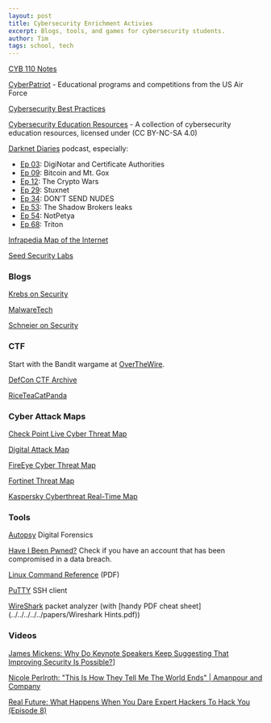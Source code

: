 ```yaml
---
layout: post
title: Cybersecurity Enrichment Activies
excerpt: Blogs, tools, and games for cybersecurity students.
author: Tim
tags: school, tech
---
```


[CYB 110 Notes](/2021/06/18/cyb-110.html) 

[CyberPatriot](https://www.uscyberpatriot.org/) - Educational programs and competitions from the US Air Force  

[Cybersecurity Best Practices](/2020/02/15/cybersecurity.html)  

[Cybersecurity Education Resources](https://www.cybersec-teaching.info/) - A collection of cybersecurity education resources, licensed under (CC BY-NC-SA 4.0)

[Darknet Diaries](https://darknetdiaries.com/) podcast, especially:  
* [Ep 03](https://darknetdiaries.com/episode/3/): DigiNotar and Certificate Authorities  
* [Ep 09](https://darknetdiaries.com/episode/9/): Bitcoin and Mt. Gox  
* [Ep 12](https://darknetdiaries.com/episode/12/): The Crypto Wars  
* [Ep 29](https://darknetdiaries.com/episode/29/): Stuxnet  
* [Ep 34](https://darknetdiaries.com/episode/34/): DON'T SEND NUDES  
* [Ep 53](https://darknetdiaries.com/episode/53/): The Shadow Brokers leaks
* [Ep 54](https://darknetdiaries.com/episode/54/): NotPetya  
* [Ep 68](https://darknetdiaries.com/episode/68/): Triton  

[Infrapedia Map of the Internet](https://www.infrapedia.com/app)

[Seed Security Labs](https://seedsecuritylabs.org/)

### Blogs
[Krebs on Security](https://krebsonsecurity.com/)  

[MalwareTech](https://www.malwaretech.com/)  

[Schneier on Security](https://www.schneier.com/)  

### CTF
Start with the Bandit wargame at [OverTheWire](https://overthewire.org/wargames).  

[DefCon CTF Archive](https://archive.ooo/)  

[RiceTeaCatPanda](https://riceteacatpanda.wtf/)  

### Cyber Attack Maps
[Check Point Live Cyber Threat Map](https://threatmap.checkpoint.com/)  

[Digital Attack Map](https://www.digitalattackmap.com/#anim=1&color=0&country=ALL&list=0&time=18463&view=map)  

[FireEye Cyber Threat Map](https://www.fireeye.com/cyber-map/threat-map.html)  

[Fortinet Threat Map](https://threatmap.fortiguard.com/)  

[Kaspersky Cyberthreat Real-Time Map](https://cybermap.kaspersky.com/)  

### Tools
[Autopsy](https://www.autopsy.com/) Digital Forensics  

[Have I Been Pwned?](https://haveibeenpwned.com/) Check if you have an account that has been compromised in a data breach.  

[Linux Command Reference](../../../../../papers/Linux-Reference-1.pdf) (PDF)  

[PuTTY](https://putty.org/) SSH client  

[WireShark](https://www.wireshark.org/) packet analyzer (with [handy PDF cheat sheet](../../../../../papers/Wireshark Hints.pdf))  

### Videos
[James Mickens: Why Do Keynote Speakers Keep Suggesting That Improving Security Is Possible?](https://www.youtube.com/watch?v=ajGX7odA87k)]

[Nicole Perlroth: "This Is How They Tell Me The World Ends" | Amanpour and Company](https://www.youtube.com/watch?v=zVz2BFltJ80)

[Real Future: What Happens When You Dare Expert Hackers To Hack You (Episode 8)](https://www.youtube.com/watch?v=bjYhmX_OUQQ)